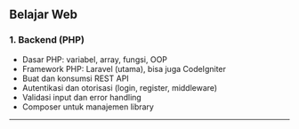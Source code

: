 ## Belajar Web

### 1. Backend (PHP)

* Dasar PHP: variabel, array, fungsi, OOP
* Framework PHP: Laravel (utama), bisa juga CodeIgniter
* Buat dan konsumsi REST API
* Autentikasi dan otorisasi (login, register, middleware)
* Validasi input dan error handling
* Composer untuk manajemen library

---

